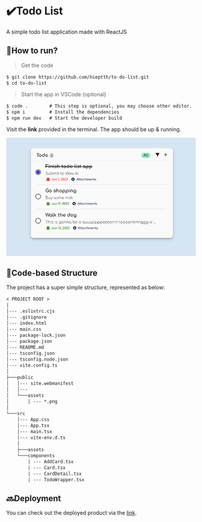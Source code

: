 # :heavy_check_mark:Todo List
A simple todo list application made with ReactJS

## :thought_balloon:How to run?
> Get the code
```
$ git clone https://github.com/hieptth/to-do-list.git
$ cd to-do-list
```
> Start the app in VSCode (optional)
```
$ code .        # This step is optional, you may choose other editor.
$ npm i         # Install the dependencies
$ npm run dev   # Start the developer build
```
Visit the **link** provided in the terminal. The app should be up & running.

![Demo](public/assets/demo-img.png)

## :nut_and_bolt:Code-based Structure
The project has a super simple structure, represented as below:
```
< PROJECT ROOT >
|
│--- .eslintrc.cjs
│--- .gitignore
│--- index.html
│--- main.css
│--- package-lock.json
│--- package.json
│--- README.md
│--- tsconfig.json
│--- tsconfig.node.json
│--- vite.config.ts
│ 
├───public
│   │--- site.webmanifest
│   │--- 
│   └───assets
│       | --- *.png
│
└───src
    │--- App.css
    │--- App.tsx
    │--- main.tsx
    │--- vite-env.d.ts
    │
    ├───assets
    └───components
        | --- AddCard.tsx
        | --- Card.tsx
        | --- CardDetail.tsx
        | --- TodoWrapper.tsx
```

## :soon:Deployment
You can check out the deployed product via the [link](https://hieptth-to-do-list.netlify.app/).